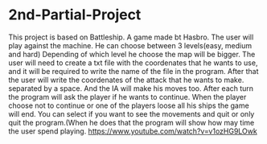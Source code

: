 # 2nd-Partial-Project
This project is based on Battleship. A game made bt Hasbro.
The user will play against the machine. He can choose between 3 levels(easy, medium and hard) Depending of which level he choose the map will be bigger.
The user will need to create a txt file with the coordenates that he wants to use, and it will be required to write the name of the file in the program.
After that the user will write the coordenates of the attack that he wants to make. separated by a space. And the IA will make his moves too.
After each turn the program will ask the player if he wants to continue.
When the player choose not to continue or one of the players loose all his ships the game will end.
You can select if you want to see the movements and quit or only quit the program.(When he does that the program will show how may time the user spend playing.
https://www.youtube.com/watch?v=v1ozHG9LOwk
